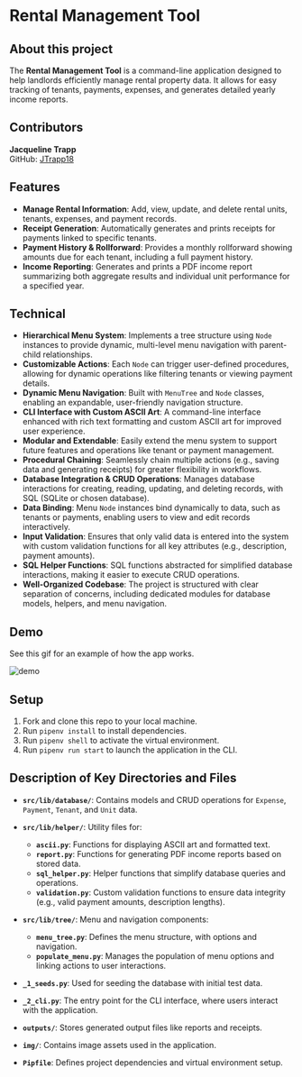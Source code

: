 # Rental Management Tool

## About this project

The **Rental Management Tool** is a command-line application designed to help landlords efficiently manage rental property data. It allows for easy tracking of tenants, payments, expenses, and generates detailed yearly income reports.

## Contributors

**Jacqueline Trapp**  
GitHub: [JTrapp18](https://github.com/jtrapp18)

## Features

- **Manage Rental Information**: Add, view, update, and delete rental units, tenants, expenses, and payment records.
- **Receipt Generation**: Automatically generates and prints receipts for payments linked to specific tenants.
- **Payment History & Rollforward**: Provides a monthly rollforward showing amounts due for each tenant, including a full payment history.
- **Income Reporting**: Generates and prints a PDF income report summarizing both aggregate results and individual unit performance for a specified year.

## Technical

- **Hierarchical Menu System**: Implements a tree structure using `Node` instances to provide dynamic, multi-level menu navigation with parent-child relationships.
- **Customizable Actions**: Each `Node` can trigger user-defined procedures, allowing for dynamic operations like filtering tenants or viewing payment details.
- **Dynamic Menu Navigation**: Built with `MenuTree` and `Node` classes, enabling an expandable, user-friendly navigation structure.
- **CLI Interface with Custom ASCII Art**: A command-line interface enhanced with rich text formatting and custom ASCII art for improved user experience.
- **Modular and Extendable**: Easily extend the menu system to support future features and operations like tenant or payment management.
- **Procedural Chaining**: Seamlessly chain multiple actions (e.g., saving data and generating receipts) for greater flexibility in workflows.
- **Database Integration & CRUD Operations**: Manages database interactions for creating, reading, updating, and deleting records, with SQL (SQLite or chosen database).
- **Data Binding**: Menu `Node` instances bind dynamically to data, such as tenants or payments, enabling users to view and edit records interactively.
- **Input Validation**: Ensures that only valid data is entered into the system with custom validation functions for all key attributes (e.g., description, payment amounts).
- **SQL Helper Functions**: SQL functions abstracted for simplified database interactions, making it easier to execute CRUD operations.
- **Well-Organized Codebase**: The project is structured with clear separation of concerns, including dedicated modules for database models, helpers, and menu navigation.

## Demo

See this gif for an example of how the app works.

![demo](img/demo-gif.gif)

## Setup

1. Fork and clone this repo to your local machine.
2. Run `pipenv install` to install dependencies.
3. Run `pipenv shell` to activate the virtual environment.
4. Run `pipenv run start` to launch the application in the CLI.

## Description of Key Directories and Files

- **`src/lib/database/`**: Contains models and CRUD operations for `Expense`, `Payment`, `Tenant`, and `Unit` data.
  
- **`src/lib/helper/`**: Utility files for:
  - **`ascii.py`**: Functions for displaying ASCII art and formatted text.
  - **`report.py`**: Functions for generating PDF income reports based on stored data.
  - **`sql_helper.py`**: Helper functions that simplify database queries and operations.
  - **`validation.py`**: Custom validation functions to ensure data integrity (e.g., valid payment amounts, description lengths).

- **`src/lib/tree/`**: Menu and navigation components:
  - **`menu_tree.py`**: Defines the menu structure, with options and navigation.
  - **`populate_menu.py`**: Manages the population of menu options and linking actions to user interactions.

- **`_1_seeds.py`**: Used for seeding the database with initial test data.
- **`_2_cli.py`**: The entry point for the CLI interface, where users interact with the application.
- **`outputs/`**: Stores generated output files like reports and receipts.
- **`img/`**: Contains image assets used in the application.
- **`Pipfile`**: Defines project dependencies and virtual environment setup.